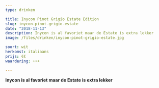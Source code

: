 ```yaml
---
type: drinken

title: Inycon Pinot Grigio Estate Edition
slug: inycon-pinot-grigio-estate
date: "2018-11-13"
description: Inycon is al favoriet maar de Estate is extra lekker
image: /files/drinken/inycon-pinot-grigio-estate.jpg

soort: wit
herkomst: italiaans
prijs: €€
waardering: +++

---
```


**Inycon is al favoriet maar de Estate is extra lekker**


